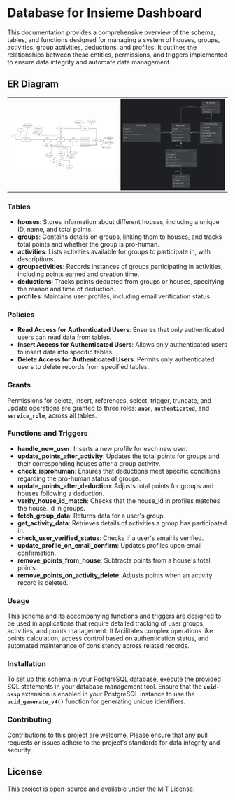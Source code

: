 # Database for Insieme Dashboard
This documentation provides a comprehensive overview of the schema, tables, and functions designed for managing a system of houses, groups, activities, group activities, deductions, and profiles. It outlines the relationships between these entities, permissions, and triggers implemented to ensure data integrity and automate data management.
## ER Diagram

<table>
  <tr>
    <td><img src="images/erdiagram.jpg" alt="Product Name Screen Shot" style="width: 100%; display: block;"></td>
    <td><img src="images/postgres.png" alt="Product Name Screen Shot" style="width: 100%; display: block;"></td>
  </tr>
</table>

### **Tables**

- **houses**: Stores information about different houses, including a unique ID, name, and total points.
- **groups**: Contains details on groups, linking them to houses, and tracks total points and whether the group is pro-human.
- **activities**: Lists activities available for groups to participate in, with descriptions.
- **groupactivities**: Records instances of groups participating in activities, including points earned and creation time.
- **deductions**: Tracks points deducted from groups or houses, specifying the reason and time of deduction.
- **profiles**: Maintains user profiles, including email verification status.

### **Policies**

- **Read Access for Authenticated Users**: Ensures that only authenticated users can read data from tables.
- **Insert Access for Authenticated Users**: Allows only authenticated users to insert data into specific tables.
- **Delete Access for Authenticated Users**: Permits only authenticated users to delete records from specified tables.

### **Grants**

Permissions for delete, insert, references, select, trigger, truncate, and update operations are granted to three roles: **`anon`**, **`authenticated`**, and **`service_role`**, across all tables.

### **Functions and Triggers**

- **handle_new_user**: Inserts a new profile for each new user.
- **update_points_after_activity**: Updates the total points for groups and their corresponding houses after a group activity.
- **check_isprohuman**: Ensures that deductions meet specific conditions regarding the pro-human status of groups.
- **update_points_after_deduction**: Adjusts total points for groups and houses following a deduction.
- **verify_house_id_match**: Checks that the house_id in profiles matches the house_id in groups.
- **fetch_group_data**: Returns data for a user's group.
- **get_activity_data**: Retrieves details of activities a group has participated in.
- **check_user_verified_status**: Checks if a user's email is verified.
- **update_profile_on_email_confirm**: Updates profiles upon email confirmation.
- **remove_points_from_house**: Subtracts points from a house's total points.
- **remove_points_on_activity_delete**: Adjusts points when an activity record is deleted.

### **Usage**

This schema and its accompanying functions and triggers are designed to be used in applications that require detailed tracking of user groups, activities, and points management. It facilitates complex operations like points calculation, access control based on authentication status, and automated maintenance of consistency across related records.

### **Installation**

To set up this schema in your PostgreSQL database, execute the provided SQL statements in your database management tool. Ensure that the **`uuid-ossp`** extension is enabled in your PostgreSQL instance to use the **`uuid_generate_v4()`** function for generating unique identifiers.

### **Contributing**

Contributions to this project are welcome. Please ensure that any pull requests or issues adhere to the project's standards for data integrity and security.

## **License**

This project is open-source and available under the MIT License.